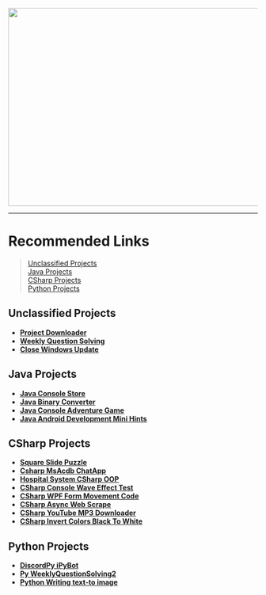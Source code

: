 <p align="center">
<img width="900" height="400" src="https://user-images.githubusercontent.com/68808212/234115936-21d3c29d-bee6-4aa9-b18c-9b7a5bf92b44.png">
</p>

<hr>

# Recommended Links
> [Unclassified Projects](https://github.com/REFUPANKER#unclassified-projects)  
> [Java   Projects](https://github.com/REFUPANKER#java-projects)  
> [CSharp Projects](https://github.com/REFUPANKER#csharp-projects)  
> [Python Projects](https://github.com/REFUPANKER#python-projects)

## Unclassified Projects
- [**Project Downloader**](https://projectmanager.pactrefupanker.repl.co)  
- [**Weekly Question Solving**](https://WeeklyQuestionSolvingSite1.pactrefupanker.repl.co)  
- [**Close Windows Update**](https://github.com/REFUPANKER/Windows-Update-Disable-Remove)

## Java Projects
- [**Java Console Store**](https://github.com/REFUPANKER/ConsoleStore_WithJava)  
- [**Java Binary Converter**](https://github.com/REFUPANKER/BinaryConverter-With-Java)
- [**Java Console Adventure Game**](https://github.com/REFUPANKER/ConsoleAdventureGame_Java)
- [**Java Android Development Mini Hints**](https://github.com/REFUPANKER/JavaAndroid_MiniDetails)

## CSharp Projects
- [**Square Slide Puzzle**](https://github.com/REFUPANKER/SquareSlidePuzzle)
- [**Csharp MsAcdb ChatApp**](https://github.com/REFUPANKER/Csharp-MsAcdb-ChatApp)
- [**Hospital System CSharp OOP**](https://github.com/REFUPANKER/HospitalSystemCSharpOOP)
- [**CSharp Console Wave Effect Test**](https://github.com/REFUPANKER/Console_WaveEffectTest1)
- [**CSharp WPF Form Movement Code**](https://github.com/REFUPANKER/CSharp-WPF-Form-Movement-Code)
- [**CSharp Async Web Scrape**](https://github.com/REFUPANKER/CSharp_AsyncWebScrape)
- [**CSharp YouTube MP3 Downloader**](https://github.com/REFUPANKER/YouTube-MP3-Downloader-CSharp)
- [**CSharp Invert Colors Black To White**](https://github.com/REFUPANKER/InvertColors_BtoW)

## Python Projects
- [**DiscordPy iPyBot**](https://github.com/REFUPANKER/DiscordPy-iPyBot)
- [**Py WeeklyQuestionSolving2**](https://github.com/REFUPANKER/Py_WeeklyQuestionSolving2)
- [**Python Writing text-to image**](https://github.com/REFUPANKER/Python-Writing-text-to-image)

